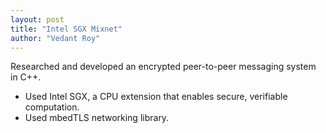 ```yaml
---
layout: post
title: "Intel SGX Mixnet"
author: "Vedant Roy"
---
```

Researched and developed an encrypted peer-to-peer messaging system in C++.
* Used Intel SGX, a CPU extension that enables secure, verifiable computation.
* Used mbedTLS networking library.